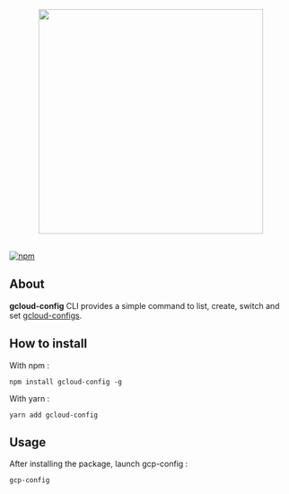 <div align="center">
    <a href="https://github.com/ThibaultWalterspieler/gcloud-auto-config">
       <img  width="400" src="https://github.com/ThibaultWalterspieler/gcloud-config/blob/master/.github/assets/GCLOUD-CONFIG.svg?sanitize=true" />
    </a>
</div>
<br/>

[![npm][npm]][npm-url]

## About

**gcloud-config** CLI provides a simple command to list, create, switch and set [gcloud-configs](https://cloud.google.com/sdk/gcloud/reference/config).

## How to install

With npm :

```
npm install gcloud-config -g
```

With yarn :

```
yarn add gcloud-config
```

## Usage

After installing the package, launch gcp-config :

```
gcp-config
```

[npm]: https://img.shields.io/npm/v/gcloud-config.svg
[npm-url]: https://www.npmjs.com/package/gcloud-config
